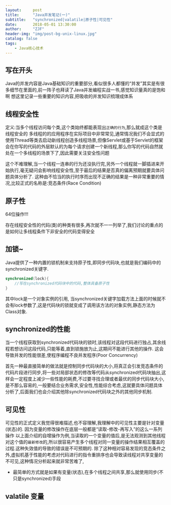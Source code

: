 ```yaml
---
layout:     post
title:      "Java并发笔记(一)"
subtitle:   "synchronized|valatile|原子性|可见性"
date:       2018-05-01 13:30:00
author:     "ZJF"
header-img: "img/post-bg-unix-linux.jpg"
catalog: false
tags:
    - Java核心技术
---
```

## 写在开头
Java的并发内容是Java基础知识的重要部分,看似很多人都懂的“并发”其实是有很多细节在里面的,前一阵子也拜读了Java并发编程实战一书,感觉知识量真的是饱和啊
想这里记录一些重要的知识内容,把吸收的并发知识梳理成体系

## 线程安全性
定义:当多个线程访问每个类,这个类始终都能表现出`正确的行为`,那么就成这个类是线程安全的
多线程的的应用程序在实际项目中非常常见,通常情况我们不会显式的使用Thread等类去启动新线程创造多线程场景,但像Servlet或基于Servlet的框架会在你写的代码的外层默认的为每个请求创建一个新线程,那么你写的代码自然就处在一个多线程的场景下了,因此需要关注安全性问题

这个不难理解,当一个线程一连串的行为还没执行完,另外一个线程就一脚插进来开始执行,毫无疑问会影响线程安全性,至于最后的结果是否真的偏离预期就要具体问题具体分析了.
这种由不恰当的执行时序而出现不正确的结果是一种非常重要的情况,比较正式的名称是:竞态条件(Race Condition)

## 原子性
64位操作!!!

存在线程安全性的代码(类)的种类有很多,再次就不一一列举了,我们讨论的重点的是如何让多线程条件下非安全的代码变得安全

## 加锁~
Java提供了一种内置的锁机制来支持原子性,即同步代码块,也就是我们编码中的synchronized关键字.

```java
synchronized(lock){
	//写在synchronized代码块中的代码,整体具备原子性
}
```
其中lock是一个对象实例的引用,
当synchronized关键字加载方法上面的时候就不会有lock参数了,这是代码块的锁就变成了调用该方法的对象实例,静态方法为Class对象.

## synchronized的性能
当一个线程获取到synchronized代码块的锁时,该线程对这段代码进行独占,其余线程若想访问这段代码,只能等着,直到锁施放为止,这期间不能进行其他的操作.
这会导致并发的性能很差,使程序编程不良并发程序(Poor Concurrency)

首先一种最直接简单的做法就是控制同步代码块的大小,将真正会引发竞态条件的代码片段进行同步,将一些对局部状态的修改等代码从synchronized代码块抽出,这样会一定程度上减少一些性能的耗费,不过要寻找合理或者最优的同步代码块大小,是不那么容易的,一般要结合业务需求,安全性,性能综合考虑,这就要具体问题具体分析了,后面我们也会介绍其他除synchronized代码块之外的其他同步机制.

## 可见性
可见性的正式定义我觉得很难描述,也不容理解,我理解中的可见性主要是针对变量(状态)的.
因为变量的修改操作在底层一般都是“读取-修改-再写入”的这么一系列操作
以上面介绍的自增操作为例,当读取的一个变量的值后,是无法观测到其他线程对这个值的`最新修改`的,所以很容易产生多个线程对同一变量的操作结果相互覆盖的过程.这种失效值的导致的错误是不可预期的.
除了这种相对容易发现的竞态条件之外,虚拟机基于性能的考虑对代码进行的指令重排序也会导致读线程对共享变量的不可见,这种情况分析起来就非常苦难了,


* 最简单的方式就是如果有变量(状态),在多个线程之间共享,那么就使用同步(不只是synchronized)手段

## valatile 变量
















